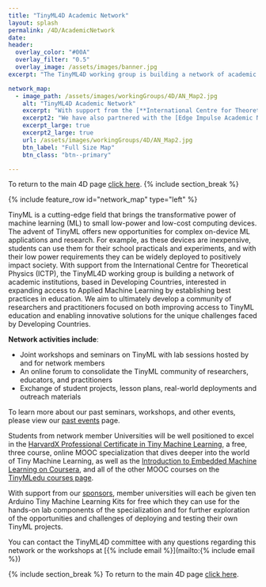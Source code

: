 ```yaml
---
title: "TinyML4D Academic Network"
layout: splash
permalink: /4D/AcademicNetwork
date: 
header:
  overlay_color: "#00A"
  overlay_filter: "0.5"
  overlay_image: /assets/images/banner.jpg
excerpt: "The TinyML4D working group is building a network of academic institutions, based in Developing Countries, interested in expanding access to Applied Machine Learning by establishing best practices in education. We aim to ultimately develop a community of researchers and practitioners focused on both improving access to TinyML education and enabling innovative solutions for the unique challenges faced by Developing Countries."

network_map: 
  - image_path: /assets/images/workingGroups/4D/AN_Map2.jpg
    alt: "TinyML4D Academic Network"
    excerpt: "With support from the [**International Centre for Theoretical Physics (ICTP)**](https://www.ictp.it/) a first group of 20 Universities joined the network in Summer 2021 and another 20 in Summer 2022."
    excerpt2: "We have also partnered with the [Edge Impulse Academic Network](https://www.edgeimpulse.com/university) to further expand our reach by co-promoting events, workshops, seminars, and activities!"
    excerpt_large: true
    excerpt2_large: true
    url: /assets/images/workingGroups/4D/AN_Map2.jpg
    btn_label: "Full Size Map"
    btn_class: "btn--primary"

---
```


To return to the main 4D page [click here](/4D).
{% include section_break %}

{% include feature_row id="network_map" type="left" %}

TinyML is a cutting-edge field that brings the transformative power of machine learning (ML) to small low-power and low-cost computing devices. The advent of TinyML offers new opportunities for complex on-device ML applications and research. For example, as these devices are inexpensive, students can use them for their school practicals and experiments, and with their low power requirements they can be widely deployed to positively impact society. With support from the International Centre for Theoretical Physics (ICTP), the TinyML4D working group is building a network of academic institutions, based in Developing Countries, interested in expanding access to Applied Machine Learning by establishing best practices in education. We aim to ultimately develop a community of researchers and practitioners focused on both improving access to TinyML education and enabling innovative solutions for the unique challenges faced by Developing Countries.

**Network activities include**:
+ Joint workshops and seminars on TinyML with lab sessions hosted by and for network members
+ An online forum to consolidate the TinyML community of researchers, educators, and practitioners
+ Exchange of student projects, lesson plans, real-world deployments and outreach materials

To learn more about our past seminars, workshops, and other events, please view our [past events](/4D/pastEvents) page.

Students from network member Universities will be well positioned to excel in the [HarvardX Professional Certificate in Tiny Machine Learning](https://www.edx.org/professional-certificate/harvardx-tiny-machine-learning), a free, three course, online MOOC specialization that dives deeper into the world of Tiny Machine Learning, as well as the [Introduction to Embedded Machine Learning on Coursera](https://www.coursera.org/learn/introduction-to-embedded-machine-learning), and all of the other MOOC courses on the [TinyMLedu courses page](/courses).

With support from our [sponsors](/sponsors), member universities will each be given ten Arduino Tiny Machine Learning Kits for free which they can use for the hands-on lab components of the specialization and for further exploration of the opportunities and challenges of deploying and testing their own TinyML projects.

You can contact the TinyML4D committee with any questions regarding this network or the workshops at [{% include email %}](mailto:{% include email %})

<!-- You can express your interest in joining the network by filling in this form: [https://bit.ly/TinyML4D-Network-Call-2](https://bit.ly/TinyML4D-Network-Call-2)! -->

{% include section_break %}
To return to the main 4D page [click here](/4D).